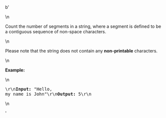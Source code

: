 b'<div class="question-description">\n<p><p>Count the number of segments in a string, where a segment is defined to be a contiguous sequence of non-space characters.</p>\n<p>Please note that the string does not contain any <b>non-printable</b> characters.</p>\n<p><b>Example:</b></p>\n<pre>\r\n<b>Input:</b> "Hello, my name is John"\r\n<b>Output:</b> 5\r\n</pre>\n</p></div>'